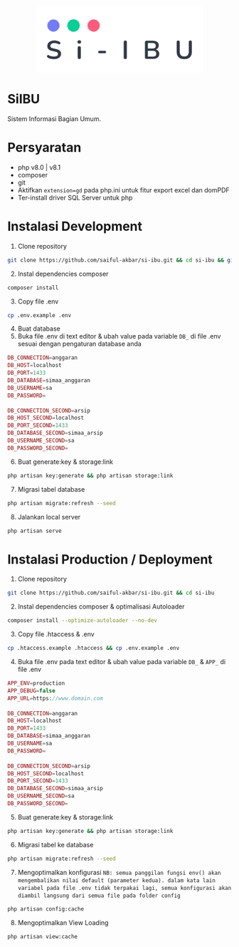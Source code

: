 <div align="center">
    <img
      loading="lazy"
      alt="logo"
      src="public/assets/images/logo/logo-dark.png"
      height="150"
    />
</div>

# SiIBU
Sistem Informasi Bagian Umum.

# Persyaratan

-   php v8.0 | v8.1
-   composer
-   git
-   Aktifkan `extension=gd` pada php.ini untuk fitur export excel dan domPDF
-   Ter-install driver SQL Server untuk php

# Instalasi Development

1.  Clone repository

```bash
git clone https://github.com/saiful-akbar/si-ibu.git && cd si-ibu && git checkout develop
```

2.  Instal dependencies composer

```bash
composer install
```

3.  Copy file .env

```bash
cp .env.example .env
```

4.  Buat database
5.  Buka file .env di text editor & ubah value pada variable `DB_` di file .env sesuai dengan pengaturan database anda

```php
DB_CONNECTION=anggaran
DB_HOST=localhost
DB_PORT=1433
DB_DATABASE=simaa_anggaran
DB_USERNAME=sa
DB_PASSWORD=

DB_CONNECTION_SECOND=arsip
DB_HOST_SECOND=localhost
DB_PORT_SECOND=1433
DB_DATABASE_SECOND=simaa_arsip
DB_USERNAME_SECOND=sa
DB_PASSWORD_SECOND=
```

6.  Buat generate:key & storage:link

```bash
php artisan key:generate && php artisan storage:link
```

7. Migrasi tabel database

```bash
php artisan migrate:refresh --seed
```

8.  Jalankan local server

```bash
php artisan serve
```

# Instalasi Production / Deployment

1.  Clone repository

```bash
git clone https://github.com/saiful-akbar/si-ibu.git && cd si-ibu
```

2. Instal dependencies composer & optimalisasi Autoloader

```bash
composer install --optimize-autoloader --no-dev
```

3. Copy file .htaccess & .env

```bash
cp .htaccess.example .htaccess && cp .env.example .env
```

4.  Buka file .env pada text editor & ubah value pada variable `DB_` & `APP_` di file .env

```php
APP_ENV=production
APP_DEBUG=false
APP_URL=https://www.domain.com

DB_CONNECTION=anggaran
DB_HOST=localhost
DB_PORT=1433
DB_DATABASE=simaa_anggaran
DB_USERNAME=sa
DB_PASSWORD=

DB_CONNECTION_SECOND=arsip
DB_HOST_SECOND=localhost
DB_PORT_SECOND=1433
DB_DATABASE_SECOND=simaa_arsip
DB_USERNAME_SECOND=sa
DB_PASSWORD_SECOND=
```

5.  Buat generate:key & storage:link

```bash
php artisan key:generate && php artisan storage:link
```

6. Migrasi tabel ke database

```bash
php artisan migrate:refresh --seed
```

7. Mengoptimalkan konfigurasi `NB: semua panggilan fungsi env() akan mengembalikan nilai default (parameter kedua). dalam kata lain variabel pada file .env tidak terpakai lagi, semua konfigurasi akan diambil langsung dari semua file pada folder config`

```bash
php artisan config:cache
```

8. Mengoptimalkan View Loading

```bash
php artisan view:cache
```
